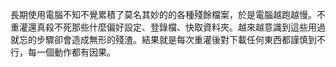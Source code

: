 
長期使用電腦不知不覺累積了莫名其妙的的各種殘餘檔案，於是電腦越跑越慢。不重灌還真殺不死那些什麼偏好設定、登錄檔、快取資料夾。越來越意識到這些用過就忘的步驟卻會造成無形的殘渣。結果就是每次重灌後對下載任何東西都謹慎到不行，每一個動作都有因果。